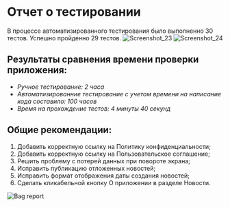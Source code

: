 # Отчет о тестировании

В процессе автоматизированного тестирования былo выполненно 30 тестов. Успешно пройденно 29 тестов. 
![Screenshot_23](https://github.com/Azazellamps/Diplom/assets/125271259/70043f9f-40fa-4852-858d-9fa83aa9d71a)
![Screenshot_24](https://github.com/Azazellamps/Diplom/assets/125271259/0b7d2a60-d714-4748-9b81-1984ae08f1a9)
## Результаты сравнения времени проверки приложения:
* *Ручное тестирование: 2 часа*
* *Автоматизированние тестирование с учетом времени на написание кода составило: 100 часов*
* *Время на прохождение тестов: 4 минуты 40 секунд*
## Общие рекомендации:
1. Добавить корректную ссылку на Политику конфиденциальности;
2. Добавить корректную ссылку на Пользовательское соглашение;
3. Решить проблему с потерей данных при повороте экрана;
4. Исправить публикацию отложенных новостей;
5. Исправить формат отображения даты создания новостей;
6. Сделать кликабельной кнопку О приложении в разделе Новости.

![Bag report](https://github.com/Azazellamps/Diplom/issues)

